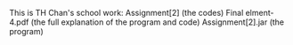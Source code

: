 This is TH Chan's school work:
Assignment[2] (the codes)
Final elment-4.pdf  (the full explanation of the program and code)
Assignment[2].jar (the program)
